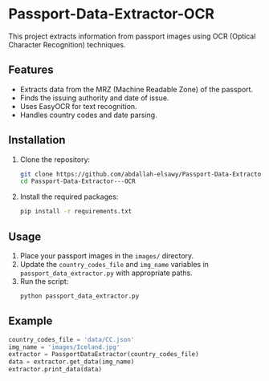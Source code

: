 # Passport-Data-Extractor-OCR
This project extracts information from passport images using OCR (Optical Character Recognition) techniques.

## Features
- Extracts data from the MRZ (Machine Readable Zone) of the passport.
- Finds the issuing authority and date of issue.
- Uses EasyOCR for text recognition.
- Handles country codes and date parsing.

## Installation
1. Clone the repository:
    ```bash
    git clone https://github.com/abdallah-elsawy/Passport-Data-Extractor---OCR
    cd Passport-Data-Extractor---OCR
    ```

2. Install the required packages:
    ```bash
    pip install -r requirements.txt
    ```

## Usage
1. Place your passport images in the `images/` directory.
2. Update the `country_codes_file` and `img_name` variables in `passport_data_extractor.py` with appropriate paths.
3. Run the script:
    ```bash
    python passport_data_extractor.py
    ```

## Example
```python
country_codes_file = 'data/CC.json'
img_name = 'images/Iceland.jpg'
extractor = PassportDataExtractor(country_codes_file)
data = extractor.get_data(img_name)
extractor.print_data(data)

